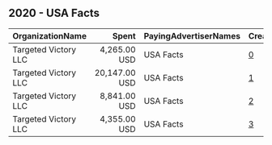 ## 2020 - USA Facts 
|OrganizationName|Spent|PayingAdvertiserNames|CreativeUrls|Impressions|Genders|AgeBrackets|CountryCodes|BillingAddresses|CandidateBallotInformation|
|:---|---:|:---|:---|---:|:---|:---|:---|:---|:---|
|Targeted Victory  LLC|4,265.00 USD|USA Facts|[0](https://www.snap.com/political-ads/asset/490642105926fcf983cc3eb94f5e3800898ec8556d7c1260a4d17779e9e945f8?mediaType=mp4)|1,360,416||18-35|united states|"1100 Wilson Blvd, 10th Floor,Arlington,22209,US"||
|Targeted Victory  LLC|20,147.00 USD|USA Facts|[1](https://www.snap.com/political-ads/asset/06c83d14a89e0e9e87c0251371164efbcadafbd61e129035969a11d4f3b29ce1?mediaType=mp4)|5,308,421||18-35|united states|"1100 Wilson Blvd, 10th Floor,Arlington,22209,US"||
|Targeted Victory  LLC|8,841.00 USD|USA Facts|[2](https://www.snap.com/political-ads/asset/543487b6855b3f3807cb007e022284f230c5fd640d6cdab12facce64f287a5ec?mediaType=mp4)|2,568,461||18-35|united states|"1100 Wilson Blvd, 10th Floor,Arlington,22209,US"||
|Targeted Victory  LLC|4,355.00 USD|USA Facts|[3](https://www.snap.com/political-ads/asset/d58725dfdf8d56a00d26c27d98283fe5d5bc6adbf92a83df7b64185668dad144?mediaType=mp4)|1,226,813||18-35|united states|"1100 Wilson Blvd, 10th Floor,Arlington,22209,US"||
